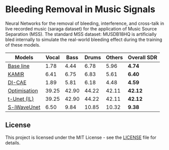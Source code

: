 # Bleeding Removal in Music Signals
Neural Networks for the removal of bleeding, interference, and cross-talk in live recorded music (saraga dataset) for the application of Music Source Separation (MSS). The standard MSS dataset: MUSDB18HQ is artificially bled internally to simulate the real-world bleeding effect during the training of these models.

| Models | Vocal | Bass | Drums | Others | Overall SDR |
|------|-----|-----|-----|-----|-----|
|[Base line]()| 1.78 | 4.44 | 6.78 | 5.96 | __4.74__ |
|[KAMIR]()| 6.41 | 6.75 | 6.83 | 5.61 | __6.40__ |
|[DI-CAE]()| 1.89 | 5.81 | 6.18 | 4.48 | __4.59__ |
|[Optimisation]()| 39.25 | 42.90 | 44.22 | 42.11 | __42.12__ |
|[t-Unet (IL)]()| 39.25 | 42.90 | 44.22 | 42.11 | __42.12__ |
|[S-iWaveUnet]()| 6.50 | 9.84 | 10.85 | 10.32 | __9.38__ |

## License

This project is licensed under the MIT License - see the [LICENSE](https://github.com/its-rajesh/Audio-Bleeding-Removal/blob/cde41b94a1be385efc46888a04b30a7b82c33375/LICENSE) file for details.
